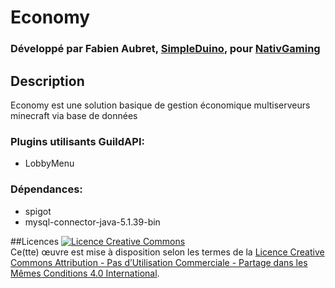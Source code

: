 # Economy
### Développé par Fabien Aubret, [SimpleDuino](http://simple-duino.com), pour [NativGaming](http://nativgaming.com)

## Description
Economy est une solution basique de gestion économique multiserveurs minecraft via base de données

### Plugins utilisants GuildAPI:
- LobbyMenu

### Dépendances:
- spigot
- mysql-connector-java-5.1.39-bin

##Licences
<a rel="license" href="http://creativecommons.org/licenses/by-nc-sa/4.0/"><img alt="Licence Creative Commons" style="border-width:0" src="https://i.creativecommons.org/l/by-nc-sa/4.0/88x31.png" /></a><br />Ce(tte) œuvre est mise à disposition selon les termes de la <a rel="license" href="http://creativecommons.org/licenses/by-nc-sa/4.0/">Licence Creative Commons Attribution - Pas d’Utilisation Commerciale - Partage dans les Mêmes Conditions 4.0 International</a>.